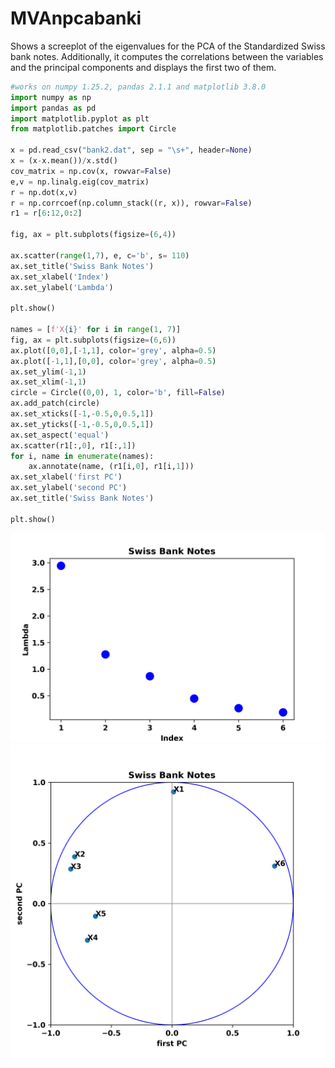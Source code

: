 # MVAnpcabanki
Shows a screeplot of the eigenvalues for the PCA of the Standardized Swiss bank
notes. Additionally, it computes the correlations between the variables and the principal
components and displays the first two of them.

```python
#works on numpy 1.25.2, pandas 2.1.1 and matplotlib 3.8.0
import numpy as np
import pandas as pd
import matplotlib.pyplot as plt
from matplotlib.patches import Circle

x = pd.read_csv("bank2.dat", sep = "\s+", header=None)
x = (x-x.mean())/x.std()
cov_matrix = np.cov(x, rowvar=False)
e,v = np.linalg.eig(cov_matrix)
r = np.dot(x,v)
r = np.corrcoef(np.column_stack((r, x)), rowvar=False)
r1 = r[6:12,0:2]

fig, ax = plt.subplots(figsize=(6,4))

ax.scatter(range(1,7), e, c='b', s= 110)
ax.set_title('Swiss Bank Notes')
ax.set_xlabel('Index')
ax.set_ylabel('Lambda')

plt.show()

names = [f'X{i}' for i in range(1, 7)]
fig, ax = plt.subplots(figsize=(6,6))
ax.plot([0,0],[-1,1], color='grey', alpha=0.5)
ax.plot([-1,1],[0,0], color='grey', alpha=0.5)
ax.set_ylim(-1,1)
ax.set_xlim(-1,1)
circle = Circle((0,0), 1, color='b', fill=False)
ax.add_patch(circle)
ax.set_xticks([-1,-0.5,0,0.5,1])
ax.set_yticks([-1,-0.5,0,0.5,1])
ax.set_aspect('equal')
ax.scatter(r1[:,0], r1[:,1])
for i, name in enumerate(names):
    ax.annotate(name, (r1[i,0], r1[i,1]))
ax.set_xlabel('first PC')
ax.set_ylabel('second PC')
ax.set_title('Swiss Bank Notes')

plt.show()
```
![MVAnpcabanki](MVAnpcabanki-1_python.png)
![MVAnpcabanki](MVAnpcabanki-2_python.png)